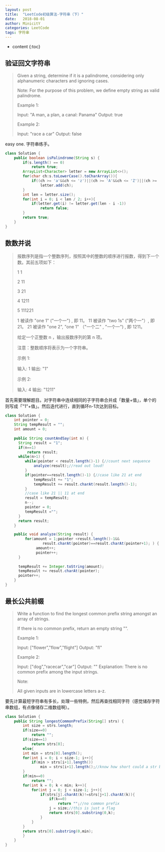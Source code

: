 ```yaml
---
layout: post
title:  "LeetCode初级算法-字符串（下）"
date:   2018-08-01
author: MinicitY
categories: LeetCode
tags: 字符串
---
```


* content
{:toc}

## **验证回文字符串**

>Given a string, determine if it is a palindrome, considering only alphanumeric characters and ignoring cases.
>
>Note: For the purpose of this problem, we define empty string as valid palindrome.
>
>Example 1:
>
>Input: "A man, a plan, a canal: Panama"
>Output: true
>
>Example 2:
>
>Input: "race a car"
>Output: false

easy one. 字符串练手。




```java
class Solution {
    public boolean isPalindrome(String s) {
        if(s.length() == 0)
            return true;
        ArrayList<Character> letter = new ArrayList<>();
        for(char ch:s.toLowerCase().toCharArray()){
            if((ch >= 'a'&&ch <= 'z')||(ch >= 'A'&&ch <= 'Z')||(ch >= '0'&&ch <='9'))
                letter.add(ch);
        }
        int len = letter.size();
        for(int i = 0; i < len / 2; i++){
            if(letter.get(i) != letter.get(len - i -1))
                return false;
        }
        return true;
    }
}
```

## **数数并说**

>报数序列是指一个整数序列，按照其中的整数的顺序进行报数，得到下一个数。其前五项如下：
>
>1     1
>
>2     11
>
>3     21
>
>4     1211
>
>5     111221
>
>1 被读作  "one 1"  ("一个一") , 即 11。
>11 被读作 "two 1s" ("两个一"）, 即 21。
>21 被读作 "one 2",  "one 1" （"一个二" ,  "一个一") , 即 1211。
>
>给定一个正整数 n ，输出报数序列的第 n 项。
>
>注意：整数顺序将表示为一个字符串。
>
>示例 1:
>
>输入: 1
>输出: "1"
>
>示例 2:
>
>输入: 4
>输出: "1211"

首先需要理解题目。对字符串中连续相同的子字符串合并成「数量+值」，单个的则写成「"1"+值」。然后迭代进行，直到循环n-1次达到目标。

```java
class Solution {
	int pointer = 0;
    String tempResult = "";
    int amount = 0;
    
    public String countAndSay(int n) {
      String result = "1";
      if(n==1)
    	  return result;    
      while(n>1) { 
    	 while(pointer < result.length()-1) {//count next sequence
    		 analyze(result);//read out loud!
    	 }
    	 if(pointer==result.length()-1) {//case like 21 at end
    		 tempResult += "1";
    		 tempResult += result.charAt(result.length()-1);
    	 }
    	 //case like 21 || 11 at end
    	 result = tempResult;
    	 n--;
    	 pointer = 0;
    	 tempResult ="";
      }
      return result;
    }

    public void analyze(String result) {
    	 for(amount = 1;pointer <result.length()-1&&
    			 result.charAt(pointer)==result.charAt(pointer+1); ) {
		  	  amount++;
			  pointer++;
	  }
    	 
	  tempResult += Integer.toString(amount);
	  tempResult += result.charAt(pointer);
	  pointer++;
    }
}
```

## **最长公共前缀**

>Write a function to find the longest common prefix string amongst an array of strings.
>
>If there is no common prefix, return an empty string "".
>
>Example 1:
>
>Input: ["flower","flow","flight"]
>Output: "fl"
>
>Example 2:
>
>Input: ["dog","racecar","car"]
>Output: ""
>Explanation: There is no common prefix among the input strings.
>
>Note:
>
>All given inputs are in lowercase letters a-z.

要先计算最短字符串有多长，处理一些特例，然后再查找相同字符（感觉储存字符串数组，有点像储存二维数组啊）。

```java
class Solution {
    public String longestCommonPrefix(String[] strs) {
        int size = strs.length;
        if(size==0)
            return "";
        if(size==1)
            return strs[0];
        else{
        int min = strs[0].length();
        for(int i = 0; i < size-1; i++){
            if(min > strs[i+1].length())
                min = strs[i+1].length();//know how short could a str be
        }
        if(min==0)
            return "";
        for(int k = 0; k < min; k++){
            for(int j = 0; j < size-1; j++){
                if(strs[j].charAt(k)!=strs[j+1].charAt(k)){
                    if(k==0)
                        return "";//no common prefix
                    j = size;//this is just a flag
                    return strs[0].substring(0,k);
                }
            }
        }
        return strs[0].substring(0,min);
        }
    }
}
```